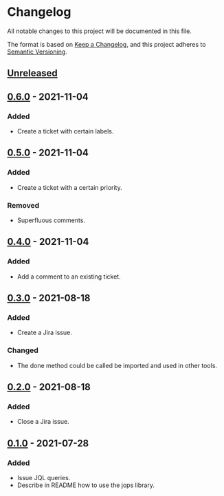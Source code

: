 # Changelog

All notable changes to this project will be documented in this file.

The format is based on [Keep a Changelog](https://keepachangelog.com/en/1.0.0/),
and this project adheres to [Semantic Versioning](https://semver.org/spec/v2.0.0.html).

## [Unreleased]

## [0.6.0] - 2021-11-04

### Added

- Create a ticket with certain labels.

## [0.5.0] - 2021-11-04

### Added

- Create a ticket with a certain priority.

### Removed

- Superfluous comments.

## [0.4.0] - 2021-11-04

### Added

- Add a comment to an existing ticket.

## [0.3.0] - 2021-08-18

### Added

- Create a Jira issue.

### Changed

- The done method could be called be imported and used in other tools.

## [0.2.0] - 2021-08-18

### Added

- Close a Jira issue.

## [0.1.0] - 2021-07-28

### Added

- Issue JQL queries.
- Describe in README how to use the jops library.

[Unreleased]: https://github.com/030/jops/compare/0.6.0...HEAD
[0.6.0]: https://github.com/030/jops/compare/0.5.0...0.6.0
[0.5.0]: https://github.com/030/jops/compare/0.4.0...0.5.0
[0.4.0]: https://github.com/030/jops/compare/0.3.0...0.4.0
[0.3.0]: https://github.com/030/jops/compare/0.2.0...0.3.0
[0.2.0]: https://github.com/030/jops/compare/0.1.0...0.2.0
[0.1.0]: https://github.com/030/jops/releases/tag/0.1.0
